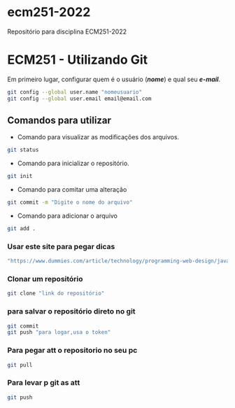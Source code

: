 # ecm251-2022
Repositório para disciplina ECM251-2022
# ECM251 - Utilizando Git

Em primeiro lugar, configurar quem é o usuário (***nome***) e qual seu ***e-mail***.

```bash
git config --global user.name "nomeusuario"
git config --global user.email email@email.com
```

## Comandos para utilizar 

- Comando para visualizar as modificações dos arquivos.

```bash
git status 
```

- Comando para inicializar o repositório.
```bash
git init
```
- Comando para comitar uma alteração

```bash
git commit -m "Digite o nome do arquivo"
```
- Comando para adicionar o arquivo

```bash
git add .
```

### Usar este site para pegar dicas 

```bash
"https://www.dummies.com/article/technology/programming-web-design/java/how-to-use-the-javac-command-172116" 
```

### Clonar um repositório 
```bash
git clone "link do repositório"
```

### para salvar o repositório direto no git
```bash 
git commit 
git push "para logar,usa o token"
```
### Para pegar att o repositorio no seu pc
```bash
git pull 
```
### Para levar p git as att
```bash
git push
```